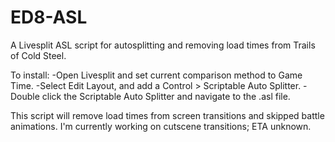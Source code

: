 # ED8-ASL
A Livesplit ASL script for autosplitting and removing load times from Trails of Cold Steel.

To install:
-Open Livesplit and set current comparison method to Game Time.
-Select Edit Layout, and add a Control > Scriptable Auto Splitter.
-Double click the Scriptable Auto Splitter and navigate to the .asl file.

This script will remove load times from screen transitions and skipped battle animations. I'm currently working on cutscene
transitions; ETA unknown.
